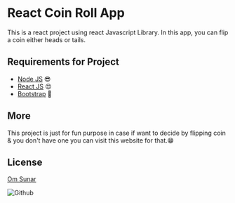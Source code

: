 
# React Coin Roll App

This is a react project using react Javascript Library. In this app, you can flip a coin either heads or tails.


## Requirements for Project

 - [Node JS](https://nodejs.org/en/) 😎
 - [React JS](https://reactjs.org/) 😍
 - [Bootstrap](https://getbootstrap.com) 🌹


## More 

This project is just for fun purpose in case if want to decide by flipping coin & you don't have one you can visit this website for that.😁


## License

[Om Sunar](https://github.com/Nayal404)


![Github](https://1000logos.net/wp-content/uploads/2021/05/GitHub-logo.png)

